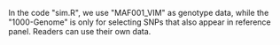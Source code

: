 In the code "sim.R", we use "MAF001_VIM" as genotype data, while the "1000-Genome" is only for selecting SNPs that also appear in reference panel. Readers can use their own data.
